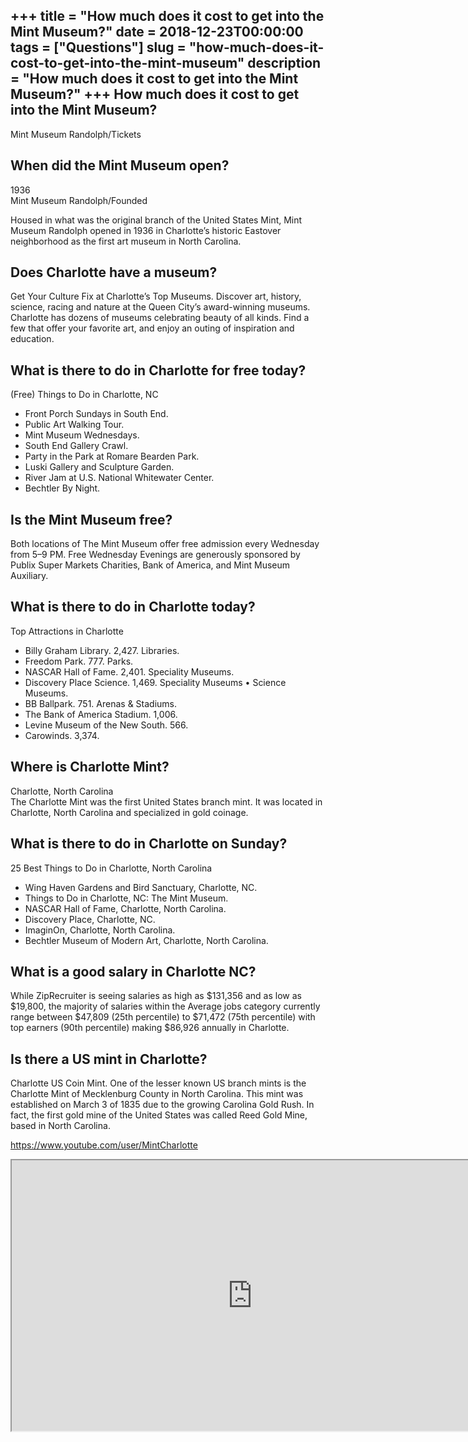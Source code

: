 +++
title = "How much does it cost to get into the Mint Museum?"
date = 2018-12-23T00:00:00
tags = ["Questions"]
slug = "how-much-does-it-cost-to-get-into-the-mint-museum"
description = "How much does it cost to get into the Mint Museum?"
+++
How much does it cost to get into the Mint Museum?
--------------------------------------------------

Mint Museum Randolph/Tickets

When did the Mint Museum open?
------------------------------

1936  
Mint Museum Randolph/Founded

Housed in what was the original branch of the United States Mint, Mint Museum Randolph opened in 1936 in Charlotte’s historic Eastover neighborhood as the first art museum in North Carolina.

Does Charlotte have a museum?
-----------------------------

Get Your Culture Fix at Charlotte’s Top Museums. Discover art, history, science, racing and nature at the Queen City’s award-winning museums. Charlotte has dozens of museums celebrating beauty of all kinds. Find a few that offer your favorite art, and enjoy an outing of inspiration and education.

What is there to do in Charlotte for free today?
------------------------------------------------

(Free) Things to Do in Charlotte, NC

- Front Porch Sundays in South End.
- Public Art Walking Tour.
- Mint Museum Wednesdays.
- South End Gallery Crawl.
- Party in the Park at Romare Bearden Park.
- Luski Gallery and Sculpture Garden.
- River Jam at U.S. National Whitewater Center.
- Bechtler By Night.

Is the Mint Museum free?
------------------------

Both locations of The Mint Museum offer free admission every Wednesday from 5–9 PM. Free Wednesday Evenings are generously sponsored by Publix Super Markets Charities, Bank of America, and Mint Museum Auxiliary.

What is there to do in Charlotte today?
---------------------------------------

Top Attractions in Charlotte

- Billy Graham Library. 2,427. Libraries.
- Freedom Park. 777. Parks.
- NASCAR Hall of Fame. 2,401. Speciality Museums.
- Discovery Place Science. 1,469. Speciality Museums • Science Museums.
- BB Ballpark. 751. Arenas &amp; Stadiums.
- The Bank of America Stadium. 1,006.
- Levine Museum of the New South. 566.
- Carowinds. 3,374.

Where is Charlotte Mint?
------------------------

Charlotte, North Carolina  
The Charlotte Mint was the first United States branch mint. It was located in Charlotte, North Carolina and specialized in gold coinage.

What is there to do in Charlotte on Sunday?
-------------------------------------------

25 Best Things to Do in Charlotte, North Carolina

- Wing Haven Gardens and Bird Sanctuary, Charlotte, NC.
- Things to Do in Charlotte, NC: The Mint Museum.
- NASCAR Hall of Fame, Charlotte, North Carolina.
- Discovery Place, Charlotte, NC.
- ImaginOn, Charlotte, North Carolina.
- Bechtler Museum of Modern Art, Charlotte, North Carolina.

What is a good salary in Charlotte NC?
--------------------------------------

While ZipRecruiter is seeing salaries as high as $131,356 and as low as $19,800, the majority of salaries within the Average jobs category currently range between $47,809 (25th percentile) to $71,472 (75th percentile) with top earners (90th percentile) making $86,926 annually in Charlotte.

Is there a US mint in Charlotte?
--------------------------------

Charlotte US Coin Mint. One of the lesser known US branch mints is the Charlotte Mint of Mecklenburg County in North Carolina. This mint was established on March 3 of 1835 due to the growing Carolina Gold Rush. In fact, the first gold mine of the United States was called Reed Gold Mine, based in North Carolina.

https://www.youtube.com/user/MintCharlotte  
<iframe allow="accelerometer; autoplay; clipboard-write; encrypted-media; gyroscope; picture-in-picture" allowfullscreen="" class="__youtube_prefs__  epyt-is-override  no-lazyload" data-no-lazy="1" data-origheight="433" data-origwidth="770" data-skipgform_ajax_framebjll="" height="433" id="_ytid_22598" loading="lazy" src="https://www.youtube.com/embed/yLMMRWYw1_Q?enablejsapi=1&autoplay=0&cc_load_policy=0&cc_lang_pref=&iv_load_policy=1&loop=0&modestbranding=0&rel=1&fs=1&playsinline=0&autohide=2&theme=dark&color=red&controls=1&" title="YouTube player" width="770"></iframe>